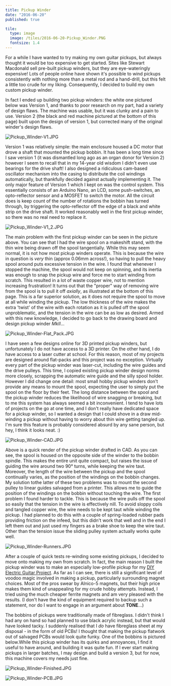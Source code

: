 ```yaml
---
title: Pickup Winder
date: "2016-06-20"
published: true

tile:
  type: image
  image: /tiles/2016-06-20-Pickup_Winder.PNG
  fontsize: 1.4
---
```


For a while I have wanted to try making my own guitar pickups, but always thought it would be too expensive to get started. Sites like Stewart Macdonald sell pre-built pickup winders, but they are eye-wateringly expensive! Lots of people online have shown it's possible to wind pickups consistently with nothing more than a metal rod and a hand-drill, but this felt a little too crude for my liking. Consequently, I decided to build my own custom pickup winder.

In fact I ended up building two pickup winders: the white one pictured below was Version 1, and thanks to poor research on my part, had a variety of design flaws. The machine was usable, but it was clunky and a pain to use. Version 2 (the black and red machine pictured at the bottom of this page) built upon the design of version 1, but corrected many of the original winder's design flaws.

![Pickup_Winder-V1.JPG]({import.meta.env.VITE_IMAGE_BASE}/posts/Pickup_Winder-V1.JPG)

Version 1 was relatively simple: the main enclosure housed a DC motor that drove a shaft that mounted the pickup bobbin. It has been a long time since I saw version 1 (it was dismantled long ago as an organ donor for Version 2) however I seem to recall that in my 14-year old wisdom I didn't even use bearings for the drive shaft! I also designed a ridiculous cam-based oscillator mechanism into the casing to distribute the coil windings automatically, but thankfully decided against actually implementing it. The only major feature of Version 1 which I kept on was the control system. This essentially consists of an Arduino Nano, an LCD, some push-switches, an opto-reflector sensor and a MOSFET to switch the motor. All the circuit does is keep count of the number of rotations the bobbin has turned through, by triggering the opto-reflector off the edge of a black and white strip on the drive shaft. It worked reasonably well in the first pickup winder, so there was no real need to replace it.

![Pickup_Winder-V1_2.JPG]({import.meta.env.VITE_IMAGE_BASE}/posts/Pickup_Winder-V1_2.JPG)

The main problem with the first pickup winder can be seen in the picture above. You can see that I had the wire spool on a makeshift stand, with the thin wire being drawn off the spool tangentially. While this may seem normal, it is not how most pickup winders operate. This is because the wire in question is *very* thin (approx 0.06mm across!), so having to pull the heavy spool around puts excessive tension in the wire. I found that whenever I stopped the machine, the spool would not keep on spinning, and its inertia was enough to snap the pickup wire and force me to start winding from scratch. This resulted in a lot of waste copper wire, not to mention increasing frustration! It turns out that the "proper" way of removing wire from the spool is to pull it off *axially*, as illustrated at the bottom of this page. This is a far superior solution, as it does not require the spool to move at all while winding the pickup. The low thickness of the wire makes the extra 'twist' of the wire with each rotation as it is pulled off the spool unproblematic, and the tension in the wire can be as low as desired. Armed with this new knowledge, I decided to go back to the drawing board and design pickup winder *MkII*...

![Pickup_Winder-Flat_Pack.JPG]({import.meta.env.VITE_IMAGE_BASE}/posts/Pickup_Winder-Flat_Pack.JPG)

I have seen a few designs online for 3D printed pickup winders, but unfortunately I do not have access to a 3D printer. On the other hand, I do have access to a laser cutter at school. For this reason, most of my projects are designed around flat-packs and this project was no exception. Virtually every part of the pickup winder was laser-cut, including the wire guides and the drive pulleys. This time, I copied existing pickup winder design norms more closely, scrapping the automatic wire guide and the silly spool holder. However I did change one detail: most small hobby pickup winders don't provide any means to mount the spool, expecting the user to simply put the spool on the floor by their feet. The long distance between the spool and the pickup winder reduces the likelihood of wire snagging or breaking, but to me this system has always seemed a bit inconvenient. I tend to have lots of projects on the go at one time, and I don't really have dedicated space for a pickup winder, so I wanted a design that I could shove in a draw mid-winding a pickup without having to worry about thin wire getting tangled up. I'm sure this feature is probably considered absurd by any sane person, but hey, I think it looks neat. :)

![Pickup_Winder-CAD.JPG]({import.meta.env.VITE_IMAGE_BASE}/posts/Pickup_Winder-CAD.JPG)

Above is a quick render of the pickup winder drafted in CAD. As you can see, the spool is housed on the opposite side of the winder to the bobbin spindle. This makes the entire unit quite compact, but raises the issue of guiding the wire around two 90&#176; turns, while keeping the wire taut. Moreover, the length of the wire between the pickup and the spool continually varies, as the position of the windings on the bobbin changes. My solution tothe latter of these two problems was to mount the second pulley to linear guides salvaged from a printer. This allows me to guide the position of the windings on the bobbin without touching the wire. The first problem I found harder to tackle. This is because the wire pulls off the spool so easily that the tension in the wire is effectively nill. To avoid sloppy coils and tangled copper wire, the wire needs to be kept taut while winding the pickup. I had planned to do this with a couple of spring-loaded rubber pads providing friction on the infeed, but this didn't work that well and in the end I left them out and just used my fingers as a brake shoe to keep the wire taut. Other than the tension issue the sliding pulley system actually works quite well.

![Pickup_Winder-Runners.JPG]({import.meta.env.VITE_IMAGE_BASE}/posts/Pickup_Winder-Runners.JPG)

After a couple of quick tests re-winding some existing pickups, I decided to move onto making my own from scratch. In fact, the main reason I built the pickup winder was to make an especially low-profile pickup for my [DIY Electric Guitar Project]({import.meta.env.VITE_BASE_URL}/projects/DIY_Guitar). As far as I can see, there is still a significant level of voodoo magic involved in making a pickup, particularly surrounding magnet choices. Most of the pros swear by Alnico-5 magnets, but their high price makes them kind of unappealing for my crude hobby attempts. Instead, I tried using the much cheaper ferrite magnets and am very pleased with the results. (I don't have the kind of equipment required to backup such a statement, nor do I want to engage in an argument about **TONE**...)

The bobbins of pickups were traditionally made of fibreglass. I didn't think I had any on hand so had planned to use black acrylic instead, but that would have looked tacky. I suddenly realised that I *do* have fibreglass sheet at my disposal - in the form of old PCBs! I thought that making the pickup flatwork out of salvaged PCBs would look quite funky. One of the bobbins is pictured below.While this pickup winder has its quirks and annoyances, I find it useful to have around, and building it was quite fun. If I ever start making pickups in larger batches, I may design and build a version 3, but for now, this machine covers my needs just fine.

![Pickup_Winder-Finished.JPG]({import.meta.env.VITE_IMAGE_BASE}/posts/Pickup_Winder-Finished.JPG)

![Pickup_Winder-PCB.JPG]({import.meta.env.VITE_IMAGE_BASE}/posts/Pickup_Winder-PCB.JPG)
